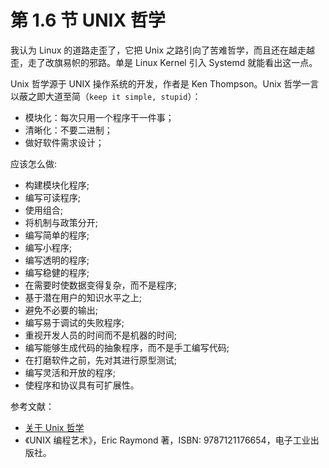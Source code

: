 # 第 1.6 节 UNIX 哲学

我认为 Linux 的道路走歪了，它把 Unix 之路引向了苦难哲学，而且还在越走越歪，走了改旗易帜的邪路。单是 Linux Kernel 引入 Systemd 就能看出这一点。

Unix 哲学源于 UNIX 操作系统的开发，作者是 Ken Thompson。Unix 哲学一言以蔽之即大道至简（`keep it simple, stupid`）：

- 模块化：每次只用一个程序干一件事；
- 清晰化：不要二进制；
- 做好软件需求设计；

应该怎么做:

- 构建模块化程序;
- 编写可读程序;
- 使用组合;
- 将机制与政策分开;
- 编写简单的程序;
- 编写小程序;
- 编写透明的程序;
- 编写稳健的程序;
- 在需要时使数据变得复杂，而不是程序;
- 基于潜在用户的知识水平之上;
- 避免不必要的输出;
- 编写易于调试的失败程序;
- 重视开发人员的时间而不是机器的时间;
- 编写能够生成代码的抽象程序，而不是手工编写代码;
- 在打磨软件之前，先对其进行原型测试;
- 编写灵活和开放的程序;
- 使程序和协议具有可扩展性。

参考文献：

- [关于 Unix 哲学](https://www.ruanyifeng.com/blog/2009/06/unix_philosophy.html)
- 《UNIX 编程艺术》，Eric Raymond 著，ISBN: 9787121176654，电子工业出版社。

